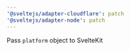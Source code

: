 ```yaml
---
'@sveltejs/adapter-cloudflare': patch
'@sveltejs/adapter-node': patch
---
```


Pass `platform` object to SvelteKit
